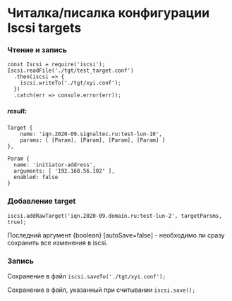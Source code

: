 # Читалка/писалка конфигурации Iscsi targets
### Чтение и запись
```
const Iscsi = require('iscsi');
Iscsi.readFile('./tgt/test_target.conf')
  .then(iscsi => {
    iscsi.writeTo('./tgt/xyi.conf');
  })
  .catch(err => console.error(err));
```
##### result:
```
Target {
    name: 'iqn.2020-09.signaltec.ru:test-lun-10',
    params: [ [Param], [Param], [Param], [Param] ]
},
```
```
Param {
  name: 'initiator-address',
  arguments: [ '192.168.56.102' ],
  enabled: false
}
```

### Добавление target
```
iscsi.addRawTarget('iqn.2020-09.domain.ru:test-lun-2', targetParsms, true);
```
Последний аргумент {boolean} [autoSave=false] - необходимо ли сразу сохранить
все изменения в iscsi. 

### Запись
Сохранение в файл
`iscsi.saveTo('./tgt/xyi.conf');`

Сохранение в файл, указанный при считывании 
`iscsi.save();`
